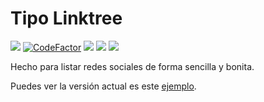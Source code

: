 # Tipo Linktree
![](https://img.shields.io/github/v/release/deskoxp/deskoxp.github.io)
[![CodeFactor](https://www.codefactor.io/repository/github/deskoxp/deskoxp.github.io/badge)](https://www.codefactor.io/repository/github/deskoxp/deskoxp.github.io)
![](https://img.shields.io/github/repo-size/deskoxp/deskoxp.github.io)
![](https://img.shields.io/github/languages/top/deskoxp/deskoxp.github.io?style=flat&logo=css3)
![](https://img.shields.io/twitch/status/deskoxp?style=social)

Hecho para listar redes sociales de forma sencilla y bonita.

Puedes ver la versión actual es este [ejemplo](https://desko.stream/).

